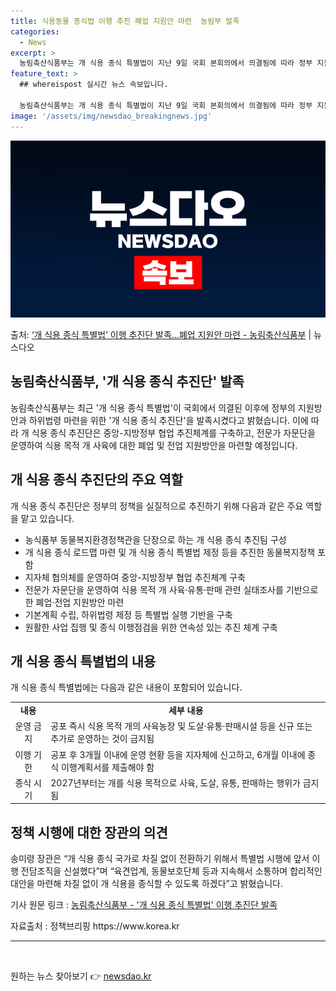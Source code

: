 ```yaml
---
title: 식용동물 종식법 이행 추진 폐업 지원안 마련  농림부 발족
categories:
  - News
excerpt: >
  농림축산식품부는 개 식용 종식 특별법이 지난 9일 국회 본회의에서 의결됨에 따라 정부 지원방안과 하위법령 마…
feature_text: >
  ## whereispost 실시간 뉴스 속보입니다.

  농림축산식품부는 개 식용 종식 특별법이 지난 9일 국회 본회의에서 의결됨에 따라 정부 지원방안과 하위법령 마…
image: '/assets/img/newsdao_breakingnews.jpg'
---
```


![뉴스다오 속보](/assets/img/newsdao_breakingnews.jpg)

<p>출처: <a href="https://newsdao.kr/3048" rel="dofollow">‘개 식용 종식 특별법’ 이행 추진단 발족…폐업 지원안 마련 - 농림축산식품부</a> | 뉴스다오</p>

<h2>농림축산식품부, '개 식용 종식 추진단' 발족</h2>
<p data-ke-size="size16">농림축산식품부는 최근 '개 식용 종식 특별법'이 국회에서 의결된 이후에 정부의 지원방안과 하위법령 마련을 위한 '개 식용 종식 추진단'을 발족시켰다고 밝혔습니다. 이에 따라 개 식용 종식 추진단은 중앙-지방정부 협업 추진체계를 구축하고, 전문가 자문단을 운영하여 식용 목적 개 사육에 대한 폐업 및 전업 지원방안을 마련할 예정입니다.</p>

<h2 data-ke-size="size21">개 식용 종식 추진단의 주요 역할</h2>
<p data-ke-size="size16">개 식용 종식 추진단은 정부의 정책을 실질적으로 추진하기 위해 다음과 같은 주요 역할을 맡고 있습니다.</p>
<ul>
    <li>농식품부 동물복지환경정책관을 단장으로 하는 개 식용 종식 추진팀 구성</li>
    <li>개 식용 종식 로드맵 마련 및 개 식용 종식 특별법 제정 등을 추진한 동물복지정책 포함</li>
    <li>지자체 협의체를 운영하여 중앙-지방정부 협업 추진체계 구축</li>
    <li>전문가 자문단을 운영하여 식용 목적 개 사육·유통·판매 관련 실태조사를 기반으로한 폐업·전업 지원방안 마련</li>
    <li>기본계획 수립, 하위법령 제정 등 특별법 실행 기반을 구축</li>
    <li>원활한 사업 집행 및 종식 이행점검을 위한 연속성 있는 추진 체계 구축</li>
</ul>

<h2 data-ke-size="size21">개 식용 종식 특별법의 내용</h2>
<p data-ke-size="size16">개 식용 종식 특별법에는 다음과 같은 내용이 포함되어 있습니다.</p>
<table>
    <tr>
        <td style="text-align: center; height: 17px;"><b>내용</b></td>
        <td style="text-align: center; height: 17px;"><b>세부 내용</b></td>
    </tr>
    <tr>
        <td style="text-align: center; height: 17px;">운영 금지</td>
        <td>공포 즉시 식용 목적 개의 사육농장 및 도살·유통·판매시설 등을 신규 또는 추가로 운영하는 것이 금지됨</td>
    </tr>
    <tr>
        <td style="text-align: center; height: 17px;">이행 기한</td>
        <td>공포 후 3개월 이내에 운영 현황 등을 지자체에 신고하고, 6개월 이내에 종식 이행계획서를 제출해야 함</td>
    </tr>
    <tr>
        <td style="text-align: center; height: 17px;">종식 시기</td>
        <td>2027년부터는 개를 식용 목적으로 사육, 도살, 유통, 판매하는 행위가 금지됨</td>
    </tr>
</table>

<h2 data-ke-size="size21">정책 시행에 대한 장관의 의견</h2>
<p data-ke-size="size16">송미령 장관은 “개 식용 종식 국가로 차질 없이 전환하기 위해서 특별법 시행에 앞서 이행 전담조직을 신설했다”며 “육견업계, 동물보호단체 등과 지속해서 소통하며 합리적인 대안을 마련해 차질 없이 개 식용을 종식할 수 있도록 하겠다”고 밝혔습니다.</p>

<p data-ke-size="size16">기사 원문 링크 : <a href="https://newsdao.kr/3048">농림축산식품부 - '개 식용 종식 특별법' 이행 추진단 발족</a></p>
<p data-ke-size="size16">자료출처 : 정책브리핑 https://www.korea.kr</p>
<hr>

<p data-ke-size="size16">&nbsp;</p> 

원하는 뉴스 찾아보기 👉 <a href="https://newsdao.kr" rel="dofollow">newsdao.kr</a>


